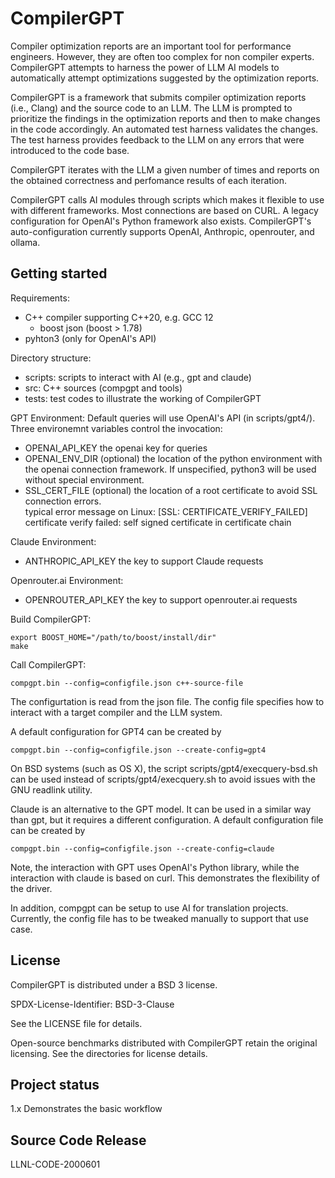 # CompilerGPT

Compiler optimization reports are an important tool for performance engineers. However, they are often too complex for non compiler experts. CompilerGPT attempts to harness the power of LLM AI models to automatically attempt optimizations suggested by the optimization reports.

CompilerGPT is a framework that submits compiler optimization reports (i.e., Clang) and the source code to an LLM. The LLM is prompted to prioritize the findings in the optimization reports and then to make changes in the code accordingly. An automated test harness validates the changes. The test harness provides feedback to the LLM on any errors that were introduced to the code base.

CompilerGPT iterates with the LLM a given number of times and reports on the obtained correctness and perfomance results of each iteration.

CompilerGPT calls AI modules through scripts which makes it flexible to use with different frameworks. Most connections are based on CURL. A legacy configuration for OpenAI's Python framework also exists. CompilerGPT's auto-configuration currently supports OpenAI, Anthropic, openrouter, and ollama.


## Getting started

Requirements:
* C++ compiler supporting C++20, e.g. GCC 12
  + boost json (boost > 1.78)
* pyhton3 (only for OpenAI's API)

Directory structure:
* scripts: scripts to interact with AI (e.g., gpt and claude)
* src: C++ sources (compgpt and tools)
* tests: test codes to illustrate the working of CompilerGPT

GPT Environment: Default queries will use OpenAI's API (in scripts/gpt4/). Three environemnt variables control the invocation:
* OPENAI\_API\_KEY the openai key for queries
* OPENAI\_ENV\_DIR (optional) the location of the python environment with the openai connection framework. If unspecified, python3 will be used without special environment.
* SSL\_CERT\_FILE (optional) the location of a root certificate to avoid SSL connection errors.\
  typical error message on Linux:  \[SSL: CERTIFICATE\_VERIFY\_FAILED\] certificate verify failed: self signed certificate in certificate chain

Claude Environment:
* ANTHROPIC_API_KEY the key to support Claude requests

Openrouter.ai Environment:
* OPENROUTER_API_KEY the key to support openrouter.ai requests

Build CompilerGPT:

    export BOOST_HOME="/path/to/boost/install/dir"
    make

Call CompilerGPT:

    compgpt.bin --config=configfile.json c++-source-file

The configurtation is read from the json file. The config file specifies how to interact with a target compiler and the LLM system.


A default configuration for GPT4 can be created by

    compgpt.bin --config=configfile.json --create-config=gpt4

On BSD systems (such as OS X), the script scripts/gpt4/execquery-bsd.sh can be used instead of scripts/gpt4/execquery.sh to avoid issues with the GNU readlink utility.

Claude is an alternative to the GPT model. It can be used in a similar way than gpt, but it requires a different configuration. A default configuration file can be created by

    compgpt.bin --config=configfile.json --create-config=claude

Note, the interaction with GPT uses OpenAI's Python library, while the interaction with
claude is based on curl. This demonstrates the flexibility of the driver.

In addition, compgpt can be setup to use AI for translation projects. Currently, the
config file has to be tweaked manually to support that use case.


## License

CompilerGPT is distributed under a BSD 3 license. 

SPDX-License-Identifier: BSD-3-Clause

See the LICENSE file for details.

Open-source benchmarks distributed with CompilerGPT retain the original licensing. See the directories for license details.

## Project status

1.x Demonstrates the basic workflow

## Source Code Release

LLNL-CODE-2000601


